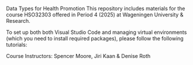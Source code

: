 Data Types for Health Promotion
This repository includes materials for the course HSO32303 offered in Period 4 (2025) at Wageningen University & Research. 

To set up both both Visual Studio Code and managing virtual environments (which you need to install required packages), please follow the following tutorials:



Course Instructors: Spencer Moore, Jiri Kaan & Denise Roth
